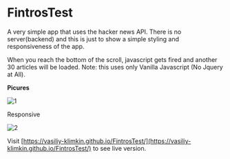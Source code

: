 # FintrosTest

A very simple app that uses the hacker news API. There is no server(backend) and this is just to show a simple styling
and responsiveness of the app.

When you reach the bottom of the scroll, javascript gets fired and another 30 articles will be loaded. 
Note: this uses only Vanilla Javascript (No Jquery at All).

**Picures**

![1](https://github.com/vasiliy-klimkin/FintrosTest/blob/master/images/fintrosTest1.png?raw=true)

Responsive

![2](https://github.com/vasiliy-klimkin/FintrosTest/blob/master/images/fintrosTest2.png?raw=true)


Visit [https://vasiliy-klimkin.github.io/FintrosTest/](https://vasiliy-klimkin.github.io/FintrosTest/) to see live version.
